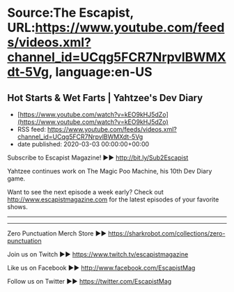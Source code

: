 # Source:The Escapist, URL:https://www.youtube.com/feeds/videos.xml?channel_id=UCqg5FCR7NrpvlBWMXdt-5Vg, language:en-US

## Hot Starts & Wet Farts | Yahtzee's Dev Diary
 - [https://www.youtube.com/watch?v=kEO9kHJ5dZo](https://www.youtube.com/watch?v=kEO9kHJ5dZo)
 - RSS feed: https://www.youtube.com/feeds/videos.xml?channel_id=UCqg5FCR7NrpvlBWMXdt-5Vg
 - date published: 2020-03-03 00:00:00+00:00

Subscribe to Escapist Magazine! ►► http://bit.ly/Sub2Escapist

Yahtzee continues work on The Magic Poo Machine, his 10th Dev Diary game.

Want to see the next episode a week early? Check out http://www.escapistmagazine.com for the latest episodes of your favorite shows.

---



---


Zero Punctuation Merch Store ►► https://sharkrobot.com/collections/zero-punctuation 

Join us on Twitch ►► https://www.twitch.tv/escapistmagazine 

Like us on Facebook ►► http://www.facebook.com/EscapistMag

Follow us on Twitter ►► https://twitter.com/EscapistMag

